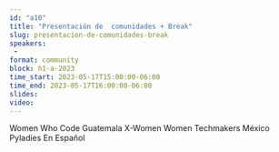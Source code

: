 ```yaml
---
id: "a10"
title: "Presentación de  comunidades + Break"
slug: presentacion-de-comunidades-break
speakers:
 - 
format: community
block: h1-a-2023
time_start: 2023-05-17T15:00:00-06:00
time_end: 2023-05-17T16:00:00-06:00
slides: 
video: 
---
```


Women Who Code Guatemala
X-Women
Women Techmakers México
Pyladies En Español